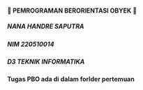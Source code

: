 #### 🚀 PEMROGRAMAN BERORIENTASI OBYEK 🚀

##### NANA HANDRE SAPUTRA

##### NIM 220510014

##### D3 TEKNIK INFORMATIKA

#### Tugas PBO ada di dalam forlder pertemuan
